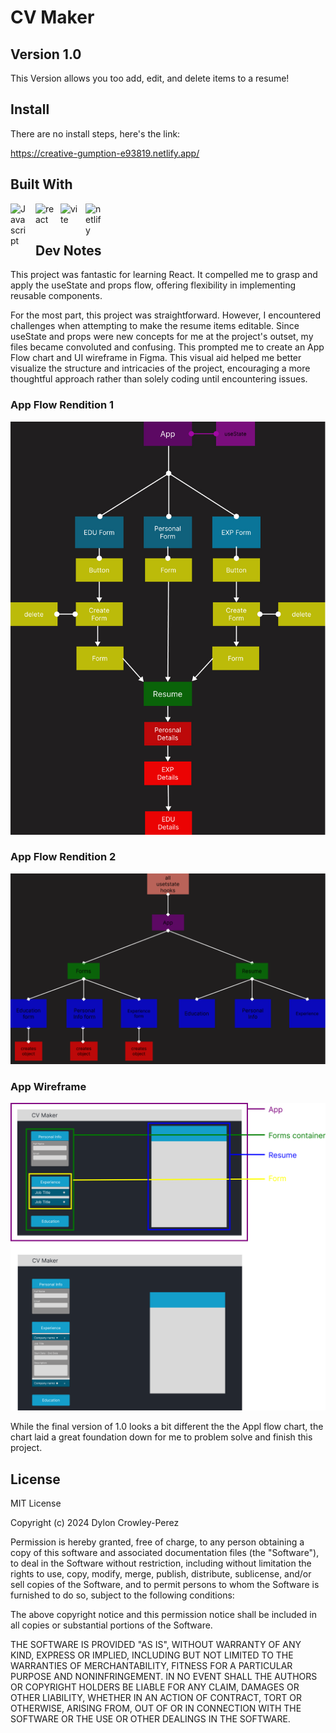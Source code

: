 # CV Maker

## Version 1.0

This Version allows you too add, edit, and delete items to a resume!

## Install

There are no install steps, here's the link:

https://creative-gumption-e93819.netlify.app/

## Built With

<img src="https://cdn.jsdelivr.net/gh/devicons/devicon/icons/javascript/javascript-original.svg" align="left" alt="Javascript" width="30px" style="padding-right:10px;"/>
<img src="https://cdn.jsdelivr.net/gh/devicons/devicon/icons/react/react-original.svg" align="left" alt="react" width="30px" style="padding-right:10px;"/>
<img src="https://raw.githubusercontent.com/vitejs/vite/5684fcd8d27110d098b3e1c19d851f44251588f1/docs/public/logo.svg" align="left" alt="vite" width="30px" style="padding-right:10px;">
<img src="https://www.vectorlogo.zone/logos/netlify/netlify-icon.svg" align="left" alt="netlify" width="30px" style="padding-right:10px;">

<br></br>
## Dev Notes

This project was fantastic for learning React. It compelled me to grasp and apply the useState and props flow, offering flexibility in implementing reusable components.

For the most part, this project was straightforward. However, I encountered challenges when attempting to make the resume items editable. Since useState and props were new concepts for me at the project's outset, my files became convoluted and confusing. This prompted me to create an App Flow chart and UI wireframe in Figma. This visual aid helped me better visualize the structure and intricacies of the project, encouraging a more thoughtful approach rather than solely coding until encountering issues.

### App Flow Rendition 1

<img src="cv-app/public/img/app-flow01.jpg">

### App Flow Rendition 2

<img src="cv-app/public/img/app-flow02.png">

### App Wireframe

<img src="cv-app/public/img/wire-frame.png">

While the final version of 1.0 looks a bit different the the Appl flow chart, the chart laid a great foundation down for me to problem solve and finish this project.

## License

MIT License

Copyright (c) 2024 Dylon Crowley-Perez

Permission is hereby granted, free of charge, to any person obtaining a copy
of this software and associated documentation files (the "Software"), to deal
in the Software without restriction, including without limitation the rights
to use, copy, modify, merge, publish, distribute, sublicense, and/or sell
copies of the Software, and to permit persons to whom the Software is
furnished to do so, subject to the following conditions:

The above copyright notice and this permission notice shall be included in all
copies or substantial portions of the Software.

THE SOFTWARE IS PROVIDED "AS IS", WITHOUT WARRANTY OF ANY KIND, EXPRESS OR
IMPLIED, INCLUDING BUT NOT LIMITED TO THE WARRANTIES OF MERCHANTABILITY,
FITNESS FOR A PARTICULAR PURPOSE AND NONINFRINGEMENT. IN NO EVENT SHALL THE
AUTHORS OR COPYRIGHT HOLDERS BE LIABLE FOR ANY CLAIM, DAMAGES OR OTHER
LIABILITY, WHETHER IN AN ACTION OF CONTRACT, TORT OR OTHERWISE, ARISING FROM,
OUT OF OR IN CONNECTION WITH THE SOFTWARE OR THE USE OR OTHER DEALINGS IN THE
SOFTWARE.
